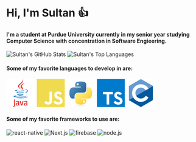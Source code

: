 <!--
**suahmadi/suahmadi** is a ✨ _special_ ✨ repository because its `README.md` (this file) appears on your GitHub profile.
-->

# Hi, I'm Sultan :thumbsup:

#### I'm a student at Purdue University currently in my senior year studying Computer Science with concentration in Software Engieering. 


![Sultan's GitHub Stats](https://github-readme-stats.vercel.app/api/?username=suahmadi&show_icons=true&theme=tokyonight)
![Sultan's Top Languages](https://github-readme-stats.vercel.app/api/top-langs/?username=suahmadi&theme=tokyonight&langs_count=10&hide=css,html,scss,less,makefile,tci)

#### Some of my favorite languages to develop in are:

<p align="left">
 <img src="https://raw.githubusercontent.com/devicons/devicon/master/icons/java/java-original-wordmark.svg" alt="java" width="75" height="75"/></img>
 <img src="https://raw.githubusercontent.com/devicons/devicon/master/icons/javascript/javascript-plain.svg" alt="js" width="75" height="75"/></img>
 <img src="https://raw.githubusercontent.com/devicons/devicon/master/icons/python/python-original.svg" alt="python" width="75" height="75"/></img>
 <img src="https://raw.githubusercontent.com/devicons/devicon/master/icons/typescript/typescript-original.svg" alt="typescript" width="75" height="75"/></img>
 <img src="https://raw.githubusercontent.com/devicons/devicon/master/icons/c/c-original.svg" alt="c" width="75" height="75"/></img>
</p> 

#### Some of my favorite frameworks to use are:

<p align="left">
 <img src="https://upload.wikimedia.org/wikipedia/commons/thumb/a/a7/React-icon.svg/512px-React-icon.svg.png?20220125121207" alt="react-native" width="7%" height="7%"/></img>
 <img src="https://upload.wikimedia.org/wikipedia/commons/8/8e/Nextjs-logo.svg" alt="Next.js" width="7%" height="7%"/></img>
 <img src="https://camo.githubusercontent.com/f95a10951b95c3e1cabbff45200a95322643e128f5e05c4cc7731a868f9fd069/68747470733a2f2f66697265626173652e676f6f676c652e636f6d2f646f776e6c6f6164732f6272616e642d67756964656c696e65732f504e472f6c6f676f2d766572746963616c2e706e67" alt="firebase" width="7%" height="7%"/></img>
 <img src="https://upload.wikimedia.org/wikipedia/commons/thumb/d/d9/Node.js_logo.svg/1920px-Node.js_logo.svg.png" alt="node.js" width="75" height="75"/></img>
</p> 





